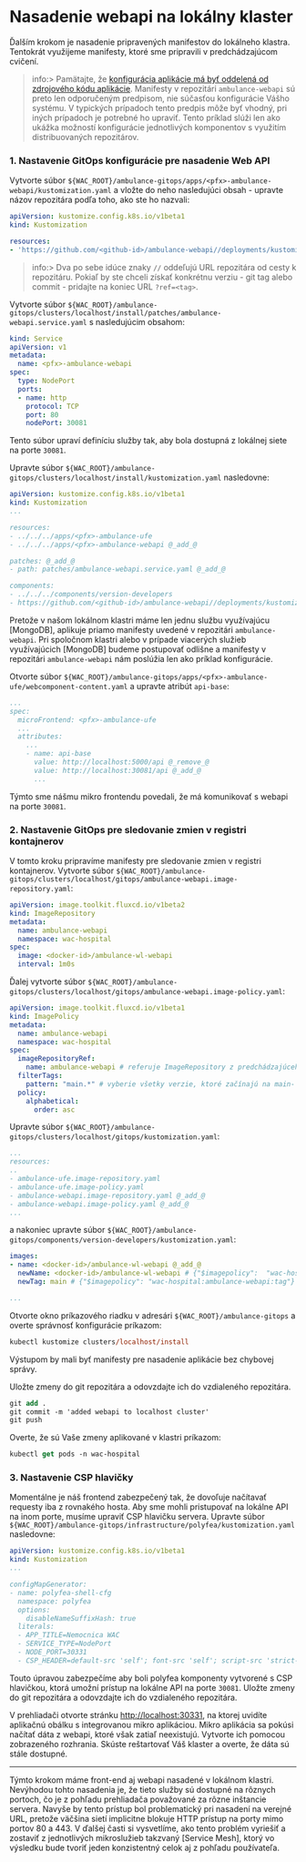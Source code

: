 # Nasadenie webapi na lokálny klaster

Ďalším krokom je nasadenie pripravených manifestov do lokálneho klastra. Tentokrát využijeme manifesty, ktoré sme pripravili v predchádzajúcom cvičení.

>info:> Pamätajte, že [konfigurácia aplikácie má byť oddelená od zdrojového kódu aplikácie](https://12factor.net/build-release-run). Manifesty v repozitári `ambulance-webapi` sú preto len odporučeným predpisom, nie súčasťou konfigurácie Vášho systému. V typických prípadoch tento predpis môže byť vhodný, pri iných prípadoch je potrebné ho upraviť. Tento príklad slúži len ako ukážka možností konfigurácie jednotlivých komponentov s využitím distribuovaných repozitárov.

### 1. Nastavenie GitOps konfigurácie pre nasadenie Web API

Vytvorte súbor `${WAC_ROOT}/ambulance-gitops/apps/<pfx>-ambulance-webapi/kustomization.yaml` a vložte do neho nasledujúci obsah - upravte názov repozitára podľa toho, ako ste ho nazvali:

```yaml
apiVersion: kustomize.config.k8s.io/v1beta1
kind: Kustomization

resources:
- 'https://github.com/<github-id>/ambulance-webapi//deployments/kustomize/install' # ?ref=v1.0.1
```

>info:> Dva po sebe idúce znaky `//` oddeľujú URL repozitára od cesty k repozitáru. Pokiaľ by ste chceli získať konkrétnu verziu - git tag alebo commit - pridajte na koniec URL  `?ref=<tag>`.

Vytvorte súbor `${WAC_ROOT}/ambulance-gitops/clusters/localhost/install/patches/ambulance-webapi.service.yaml` s nasledujúcim obsahom:

```yaml
kind: Service
apiVersion: v1
metadata:
  name: <pfx>-ambulance-webapi
spec:  
  type: NodePort
  ports:
  - name: http
    protocol: TCP
    port: 80
    nodePort: 30081
```

Tento súbor upraví definíciu služby tak, aby bola dostupná z lokálnej siete na porte `30081`.

Upravte súbor `${WAC_ROOT}/ambulance-gitops/clusters/localhost/install/kustomization.yaml` nasledovne:

```yaml
apiVersion: kustomize.config.k8s.io/v1beta1
kind: Kustomization
...

resources:
- ../../../apps/<pfx>-ambulance-ufe
- ../../../apps/<pfx>-ambulance-webapi @_add_@

patches: @_add_@
- path: patches/ambulance-webapi.service.yaml @_add_@

components: 
- ../../../components/version-developers
- https://github.com/<github-id>/ambulance-webapi//deployments/kustomize/components/mongodb @_add_@
```

Pretože v našom lokálnom klastri máme len jednu službu využívajúcu [MongoDB], aplikuje priamo manifesty uvedené v repozitári `ambulance-webapi`. Pri spoločnom klastri alebo v prípade viacerých služieb využívajúcich [MongoDB] budeme postupovať odlišne a manifesty v repozitári  `ambulance-webapi` nám poslúžia len ako príklad konfigurácie.

Otvorte súbor `${WAC_ROOT}/ambulance-gitops/apps/<pfx>-ambulance-ufe/webcomponent-content.yaml` a upravte atribút `api-base`:

```yaml
...
spec:
  microFrontend: <pfx>-ambulance-ufe
  ...
  attributes:
    ...
    - name: api-base
      value: http://localhost:5000/api @_remove_@
      value: http://localhost:30081/api @_add_@
      ...
```

Týmto sme nášmu mikro frontendu povedali, že má komunikovať s webapi na porte `30081`.

### 2. Nastavenie GitOps pre sledovanie zmien v registri kontajnerov

V tomto kroku pripravíme manifesty pre sledovanie zmien v registri kontajnerov. Vytvorte súbor `${WAC_ROOT}/ambulance-gitops/clusters/localhost/gitops/ambulance-webapi.image-repository.yaml`:

```yaml
apiVersion: image.toolkit.fluxcd.io/v1beta2
kind: ImageRepository
metadata:
  name: ambulance-webapi
  namespace: wac-hospital
spec:
  image: <docker-id>/ambulance-wl-webapi
  interval: 1m0s
```

Ďalej vytvorte súbor `${WAC_ROOT}/ambulance-gitops/clusters/localhost/gitops/ambulance-webapi.image-policy.yaml`:

```yaml
apiVersion: image.toolkit.fluxcd.io/v1beta1
kind: ImagePolicy
metadata:
  name: ambulance-webapi
  namespace: wac-hospital
spec:
  imageRepositoryRef:
    name: ambulance-webapi # referuje ImageRepository z predchádzajúceho kroku 
  filterTags:
    pattern: "main.*" # vyberie všetky verzie, ktoré začínajú na main- (napr. main-20240315.1200)
  policy:
    alphabetical:
      order: asc
```

Upravte súbor `${WAC_ROOT}/ambulance-gitops/clusters/localhost/gitops/kustomization.yaml`:

```yaml
...
resources:
..
- ambulance-ufe.image-repository.yaml
- ambulance-ufe.image-policy.yaml
- ambulance-webapi.image-repository.yaml @_add_@
- ambulance-webapi.image-policy.yaml @_add_@
...
```

a nakoniec upravte súbor `${WAC_ROOT}/ambulance-gitops/components/version-developers/kustomization.yaml`:

```yaml
images:
- name: <docker-id>/ambulance-wl-webapi @_add_@
  newName: <docker-id>/ambulance-wl-webapi # {"$imagepolicy":  "wac-hospital:ambulance-webapi:name"} @_add_@
  newTag: main # {"$imagepolicy": "wac-hospital:ambulance-webapi:tag"} @_add_@

...
```

Otvorte okno príkazového riadku v adresári `${WAC_ROOT}/ambulance-gitops` a overte správnosť konfigurácie príkazom:

```ps
kubectl kustomize clusters/localhost/install
```

Výstupom by mali byť manifesty pre nasadenie aplikácie bez chybovej správy.

Uložte zmeny do git repozitára a odovzdajte ich do vzdialeného repozitára.

```ps
git add .
git commit -m 'added webapi to localhost cluster'
git push
```

Overte, že sú Vaše zmeny aplikované v klastri príkazom:

```ps
kubectl get pods -n wac-hospital
```

### 3. Nastavenie CSP hlavičky

Momentálne je náš frontend zabezpečený tak, že dovoľuje načítavať requesty iba z rovnakého hosta. Aby sme mohli pristupovať na lokálne API na inom porte, musíme upraviť CSP hlavičku servera. 
Upravte súbor `${WAC_ROOT}/ambulance-gitops/infrastructure/polyfea/kustomization.yaml` nasledovne:

```yaml
apiVersion: kustomize.config.k8s.io/v1beta1
kind: Kustomization
...

configMapGenerator:
- name: polyfea-shell-cfg
  namespace: polyfea
  options:
    disableNameSuffixHash: true
  literals:
  - APP_TITLE=Nemocnica WAC
  - SERVICE_TYPE=NodePort
  - NODE_PORT=30331
  - CSP_HEADER=default-src 'self'; font-src 'self'; script-src 'strict-dynamic' 'nonce-{NONCE_VALUE}'; worker-src 'self'; manifest-src 'self'; style-src 'self' 'strict-dynamic' 'nonce-{NONCE_VALUE}'; style-src-attr 'self' 'unsafe-inline'; img-src *; connect-src 'self' localhost:30331 localhost:30081; @_add_@
```

Touto úpravou zabezpečíme aby boli polyfea komponenty vytvorené s CSP hlavičkou, ktorá umožní prístup na lokálne API na porte `30081`. Uložte zmeny do git repozitára a odovzdajte ich do vzdialeného repozitára.

V prehliadači otvorte stránku [http://localhost:30331](http://localhost:30331), na ktorej uvidíte aplikačnú obálku s integrovanou mikro aplikáciou. Mikro aplikácia sa pokúsi načítať dáta z webapi, ktoré však zatiaľ neexistujú. Vytvorte ich pomocou zobrazeného rozhrania. Skúste reštartovať Váš klaster a overte, že dáta sú stále dostupné.

<hr/>

Týmto krokom máme front-end aj webapi nasadené v lokálnom klastri. Nevýhodou tohto nasadenia je, že tieto služby sú dostupné na rôznych portoch, čo je z pohľadu prehliadača považované za rôzne inštancie servera. Navyše by tento prístup bol problematický pri nasadení na verejné URL, pretože väčšina sietí implicitne blokuje HTTP prístup na porty mimo portov 80 a 443. V ďalšej časti si vysvetlíme, ako tento problém vyriešiť a zostaviť z jednotlivých mikroslužieb takzvaný [Service Mesh], ktorý vo výsledku bude tvoriť jeden konzistentný celok aj z pohľadu používateľa.
